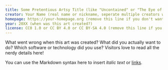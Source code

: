 ```yaml
---
title: Some Pretentious Artsy Title (like "Uncontained" or "The Eye of the Cube")
creator: Your Name (real name or nickname, seperate multiple creators with "&")
homepage: https://your-homepage.org (remove this line if you don't want a link on your name, seperate homepages of multiple creators with "&")
year: 20XX (when was this art created?)
license: CC0 1.0 or CC BY 4.0 or CC BY-SA 4.0 (remove this line if you're not the creator)
---
```


What went wrong when this art was created? What did you actually want to do? Which software or technology did you use? Visitors love to read all the nerdy details here!

You can use the Markdown syntax here to insert *italic text* or [links](https://example.com).
